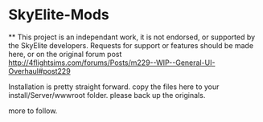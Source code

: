 # SkyElite-Mods

** This project is an independant work, it is not endorsed, or supported by the SkyElite developers. Requests for support or features should be made here, or on the original forum post http://4flightsims.com/forums/Posts/m229--WIP--General-UI-Overhaul#post229

Installation is pretty straight forward.
copy the files here to your install/Server/wwwroot folder.
please back up the originals.

more to follow.
